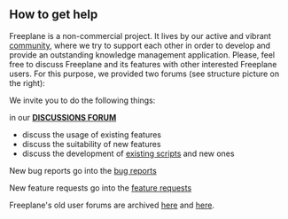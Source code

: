 ## How to get help

Freeplane is a non-commercial project.
It lives by our active and vibrant [community](Contributing_to_Freeplane's_Development.md), where we try to support each other in order to develop and provide an outstanding knowledge management application.
Please, feel free to discuss Freeplane and its features with other interested Freeplane users. For this purpose, we provided two forums (see structure picture on the right):

We invite you to do the following things:

in our **[DISCUSSIONS FORUM](https://github.com/freeplane/freeplane/discussions)**

* discuss the usage of existing features
* discuss the suitability of new features
* discuss the development of [existing scripts](Scripts_collection.md) and new ones

New bug reports go into the [bug reports](https://github.com/freeplane/freeplane/issues/new?template=bug_report.md)

New feature requests go into the [feature requests](https://github.com/freeplane/freeplane/issues/new?template=feature_request.md)

Freeplane's old user forums are archived [here](https://sourceforge.net/p/freeplane/discussion/758437) and [here](https://www.freeplane.org/forum2012/viewforum.php?f=1).

